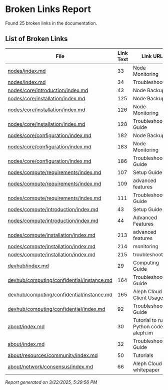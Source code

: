 # Broken Links Report

Found 25 broken links in the documentation.

## List of Broken Links

| File | Link Text | Link URL |
| ---- | --------- | ------- |
| [nodes/index.md](/nodes/index) | 33 | Node Monitoring | `/nodes/resources/monitoring/` |
| [nodes/index.md](/nodes/index) | 34 | Troubleshooting | `/nodes/resources/troubleshooting/` |
| [nodes/core/introduction/index.md](/nodes/core/introduction/index) | 43 | Node Backups | `/nodes/resources/backups/` |
| [nodes/core/installation/index.md](/nodes/core/installation/index) | 125 | Node Backups | `/nodes/resources/backups/` |
| [nodes/core/installation/index.md](/nodes/core/installation/index) | 126 | Node Monitoring | `/nodes/resources/monitoring/` |
| [nodes/core/installation/index.md](/nodes/core/installation/index) | 128 | Troubleshooting Guide | `/nodes/resources/troubleshooting/` |
| [nodes/core/configuration/index.md](/nodes/core/configuration/index) | 182 | Node Backups | `/nodes/resources/backups/` |
| [nodes/core/configuration/index.md](/nodes/core/configuration/index) | 183 | Node Monitoring | `/nodes/resources/monitoring/` |
| [nodes/core/configuration/index.md](/nodes/core/configuration/index) | 186 | Troubleshooting Guide | `/nodes/resources/troubleshooting/` |
| [nodes/compute/requirements/index.md](/nodes/compute/requirements/index) | 107 | Setup Guide | `/nodes/compute/setup/` |
| [nodes/compute/requirements/index.md](/nodes/compute/requirements/index) | 109 | advanced features | `/nodes/compute/advanced/enable-confidential/` |
| [nodes/compute/requirements/index.md](/nodes/compute/requirements/index) | 111 | Troubleshooting Guide | `/nodes/resources/troubleshooting/` |
| [nodes/compute/introduction/index.md](/nodes/compute/introduction/index) | 43 | Setup Guide | `/nodes/compute/setup/` |
| [nodes/compute/introduction/index.md](/nodes/compute/introduction/index) | 44 | Advanced Features | `/nodes/compute/advanced/enable-confidential/` |
| [nodes/compute/installation/index.md](/nodes/compute/installation/index) | 213 | advanced features | `/nodes/compute/advanced/enable-confidential/` |
| [nodes/compute/installation/index.md](/nodes/compute/installation/index) | 214 | monitoring | `/nodes/resources/monitoring/` |
| [nodes/compute/installation/index.md](/nodes/compute/installation/index) | 215 | troubleshooting | `/nodes/resources/troubleshooting/` |
| [devhub/index.md](/devhub/index) | 29 | Computing Guide | `/devhub/guides/computing/` |
| [devhub/computing/confidential/instance.md](/devhub/computing/confidential/instance) | 164 | Troubleshooting Guide | `/nodes/resources/troubleshooting/` |
| [devhub/computing/confidential/instance.md](/devhub/computing/confidential/instance) | 165 | Aleph Cloud Client Usage | `/tools/aleph-client/usage/` |
| [devhub/computing/confidential/index.md](/devhub/computing/confidential/index) | 92 | Troubleshooting Guide | `/nodes/resources/troubleshooting/` |
| [about/index.md](/about/index) | 30 | Tutorial to run Python code on aleph.im | `/devhub/guides/computing/` |
| [about/index.md](/about/index) | 32 | Troubleshooting Guide | `/nodes/resources/troubleshooting/` |
| [about/resources/community/index.md](/about/resources/community/index) | 50 | Tutorials | `/devhub/guides/` |
| [about/network/consensus/index.md](/about/network/consensus/index) | 66 | Aleph Cloud whitepaper | `/about/resources/whitepaper/` |

*Report generated on 3/22/2025, 5:29:56 PM*
